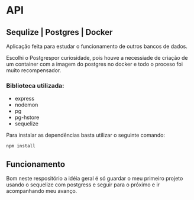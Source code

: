 # API 
## Sequlize | Postgres | Docker

Aplicação feita para estudar o funcionamento de outros bancos de dados.

Escolhi o Postgrespor curiosidade, pois houve a necessiade de criação de um container com a imagem do postgres no docker e todo o proceso foi muito recompensador.

### Biblioteca utilizada:

* express
* nodemon
* pg
* pg-hstore
* sequelize

Para instalar as dependências basta utilizar o seguinte comando:

``` npm
npm install
```

## Funcionamento

Bom neste respositório a idéia geral é só guardar o meu primeiro projeto usando o sequelize com postgress e seguir para o próximo e ir acompanhando meu avanço.
